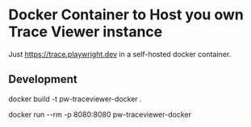 # Docker Container to Host you own Trace Viewer instance

Just https://trace.playwright.dev in a self-hosted docker container.

## Development

docker build -t pw-traceviewer-docker .

docker run --rm -p 8080:8080 pw-traceviewer-docker

